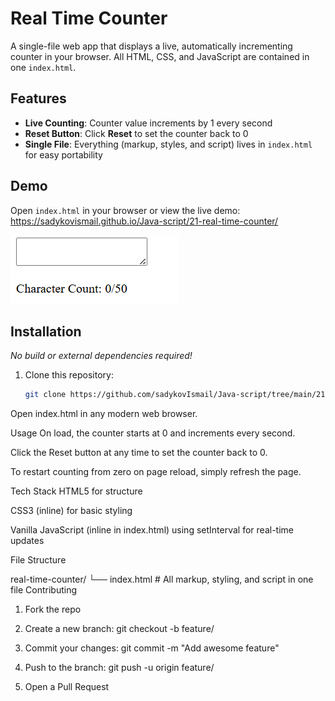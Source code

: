 # Real Time Counter

A single-file web app that displays a live, automatically incrementing counter in your browser. All HTML, CSS, and JavaScript are contained in one `index.html`.

## Features

- **Live Counting**: Counter value increments by 1 every second  
- **Reset Button**: Click **Reset** to set the counter back to 0  
- **Single File**: Everything (markup, styles, and script) lives in `index.html` for easy portability  

## Demo

Open `index.html` in your browser or view the live demo:  
<https://sadykovismail.github.io/Java-script/21-real-time-counter/>

![Screenshot of the Real Time Counter](./screenshot.png)

## Installation

_No build or external dependencies required!_

1. Clone this repository:  
   ```bash
   git clone https://github.com/sadykovIsmail/Java-script/tree/main/21-real-time-counter
Open index.html in any modern web browser.

Usage
On load, the counter starts at 0 and increments every second.

Click the Reset button at any time to set the counter back to 0.

To restart counting from zero on page reload, simply refresh the page.

Tech Stack
HTML5 for structure

CSS3 (inline) for basic styling

Vanilla JavaScript (inline in index.html) using setInterval for real-time updates

File Structure

real-time-counter/
└── index.html    # All markup, styling, and script in one file
Contributing
1) Fork the repo

2) Create a new branch:
git checkout -b feature/<your-branch-name>

3) Commit your changes:
git commit -m "Add awesome feature"

4) Push to the branch:
git push -u origin feature/<your-branch-name>

5) Open a Pull Request
